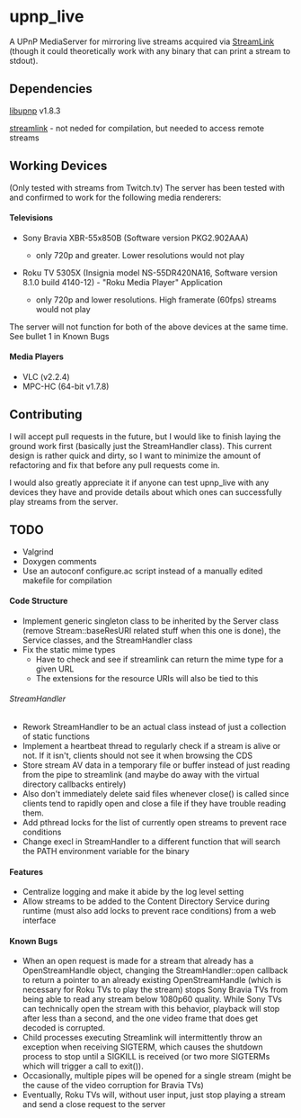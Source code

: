 upnp_live
=============

A UPnP MediaServer for mirroring live streams acquired via [StreamLink](https://github.com/streamlink/streamlink) (though it could theoretically work with any binary that can print a stream to stdout).

## Dependencies
[libupnp](http://sourceforge.net/projects/pupnp/files/pupnp/libUPnP%201.8.3/) v1.8.3

[streamlink](https://github.com/streamlink/streamlink) - not neded for compilation, but needed to access remote streams

## Working Devices
(Only tested with streams from Twitch.tv) The server has been tested with and confirmed to work for the following media renderers:

#### Televisions
  * Sony Bravia XBR-55x850B (Software version PKG2.902AAA) 
    * only 720p and greater. Lower resolutions would not play

  * Roku TV 5305X (Insignia model NS-55DR420NA16, Software version 8.1.0 build 4140-12) - "Roku Media Player" Application
    * only 720p and lower resolutions. High framerate (60fps) streams would not play

The server will not function for both of the above devices at the same time. See bullet 1 in Known Bugs

#### Media Players
  * VLC (v2.2.4)
  * MPC-HC (64-bit v1.7.8)

## Contributing
I will accept pull requests in the future, but I would like to finish laying the ground work first (basically just the StreamHandler class). This current design is rather quick and dirty, so I want to minimize the amount of refactoring and fix that before any pull requests come in.

I would also greatly appreciate it if anyone can test upnp_live with any devices they have and provide details about which ones can successfully play streams from the server.

## TODO
* Valgrind
* Doxygen comments
* Use an autoconf configure.ac script instead of a manually edited makefile for compilation

#### Code Structure
* Implement generic singleton class to be inherited by the Server class (remove Stream::baseResURI related stuff when this one is done), the Service classes, and the StreamHandler class
* Fix the static mime types
  * Have to check and see if streamlink can return the mime type for a given URL
  * The extensions for the resource URIs will also be tied to this

###### StreamHandler
* Rework StreamHandler to be an actual class instead of just a collection of static functions
* Implement a heartbeat thread to regularly check if a stream is alive or not. If it isn't, clients should not see it when browsing the CDS
* Store stream AV data in a temporary file or buffer instead of just reading from the pipe to streamlink (and maybe do away with the virtual directory callbacks entirely)
* Also don't immediately delete said files whenever close() is called since clients tend to rapidly open and close a file if they have trouble reading them.
* Add pthread locks for the list of currently open streams to prevent race conditions
* Change execl in StreamHandler to a different function that will search the PATH environment variable for the binary

#### Features
* Centralize logging and make it abide by the log level setting
* Allow streams to be added to the Content Directory Service during runtime (must also add locks to prevent race conditions) from a web interface

#### Known Bugs
* When an open request is made for a stream that already has a OpenStreamHandle object, changing the StreamHandler::open callback to return a pointer to an already existing OpenStreamHandle (which is necessary for Roku TVs to play the stream) stops Sony Bravia TVs from being able to read any stream below 1080p60 quality. While Sony TVs can technically open the stream with this behavior, playback will stop after less than a second, and the one video frame that does get decoded is corrupted.
* Child processes executing Streamlink will intermittently throw an exception when receiving SIGTERM, which causes the shutdown process to stop until a SIGKILL is received (or two more SIGTERMs which will trigger a call to exit()).
* Occasionally, multiple pipes will be opened for a single stream (might be the cause of the video corruption for Bravia TVs)
* Eventually, Roku TVs will, without user input, just stop playing a stream and send a close request to the server

